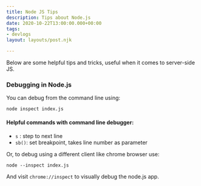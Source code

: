 ```yaml
---
title: Node JS Tips
description: Tips about Node.js
date: 2020-10-22T13:00:00.000+00:00
tags:
- devlogs
layout: layouts/post.njk

---
```

Below are some helpful tips and tricks, useful when it comes to server-side JS.

### Debugging in Node.js

You can debug from the command line using:

    node inspect index.js

#### Helpful commands with command line debugger:

* `s` : step to next line
* `sb()`: set breakpoint, takes line number as parameter

Or, to debug using a different client like chrome browser use:

    node --inspect index.js

And visit `chrome://inspect` to visually debug the node.js app.